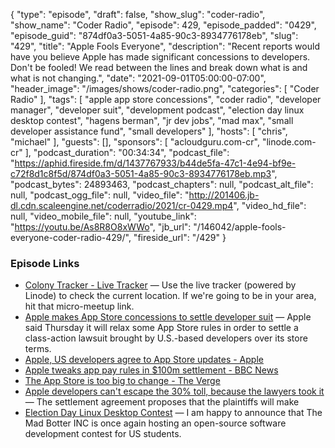 {
  "type": "episode",
  "draft": false,
  "show_slug": "coder-radio",
  "show_name": "Coder Radio",
  "episode": 429,
  "episode_padded": "0429",
  "episode_guid": "874df0a3-5051-4a85-90c3-8934776178eb",
  "slug": "429",
  "title": "Apple Fools Everyone",
  "description": "Recent reports would have you believe Apple has made significant concessions to developers. Don't be fooled! We read between the lines and break down what is and what is not changing.",
  "date": "2021-09-01T05:00:00-07:00",
  "header_image": "/images/shows/coder-radio.png",
  "categories": [
    "Coder Radio"
  ],
  "tags": [
    "apple app store concessions",
    "coder radio",
    "developer manager",
    "developer suit",
    "development podcast",
    "election day linux desktop contest",
    "hagens berman",
    "jr dev jobs",
    "mad max",
    "small developer assistance fund",
    "small developers"
  ],
  "hosts": [
    "chris",
    "michael"
  ],
  "guests": [],
  "sponsors": [
    "acloudguru.com-cr",
    "linode.com-cr"
  ],
  "podcast_duration": "00:34:34",
  "podcast_file": "https://aphid.fireside.fm/d/1437767933/b44de5fa-47c1-4e94-bf9e-c72f8d1c8f5d/874df0a3-5051-4a85-90c3-8934776178eb.mp3",
  "podcast_bytes": 24893463,
  "podcast_chapters": null,
  "podcast_alt_file": null,
  "podcast_ogg_file": null,
  "video_file": "http://201406.jb-dl.cdn.scaleengine.net/coderradio/2021/cr-0429.mp4",
  "video_hd_file": null,
  "video_mobile_file": null,
  "youtube_link": "https://youtu.be/As8R8O8xWWo",
  "jb_url": "/146042/apple-fools-everyone-coder-radio-429/",
  "fireside_url": "/429"
}


### Episode Links

  * [Colony Tracker - Live Tracker](https://www.linode.com/lp/jupitercolony/ "Colony Tracker - Live Tracker") — Use the live tracker (powered by Linode) to check the current location. If we're going to be in your area, hit that micro-meetup link.
  * [Apple makes App Store concessions to settle developer suit](https://www.axios.com/apple-settles-developer-class-action-c13bb308-daf3-4231-a399-ffd48b6b2c52.html "Apple makes App Store concessions to settle developer suit") — Apple said Thursday it will relax some App Store rules in order to settle a class-action lawsuit brought by U.S.-based developers over its store terms.
  * [Apple, US developers agree to App Store updates - Apple](https://www.apple.com/newsroom/2021/08/apple-us-developers-agree-to-app-store-updates/ "Apple, US developers agree to App Store updates - Apple")
  * [Apple tweaks app pay rules in $100m settlement - BBC News](https://www.bbc.com/news/technology-58356200 "Apple tweaks app pay rules in $100m settlement - BBC News")
  * [The App Store is too big to change - The Verge](https://www.theverge.com/22645070/apple-app-store-policies-purchases-cut-fees-change-class-action "The App Store is too big to change - The Verge")
  * [Apple developers can't escape the 30% toll, because the lawyers took it](https://appleinsider.com/articles/21/08/27/law-firm-requesting-30-of-100m-apple-small-developer-assistance-fund "Apple developers can't escape the 30% toll, because the lawyers took it") — The settlement agreement proposes that the plaintiffs will make 
  * [Election Day Linux Desktop Contest](https://themadbotter.com/2021/08/24/election-day-linux-desktop-contest/ "Election Day Linux Desktop Contest") — I am happy to announce that The Mad Botter INC is once again hosting an open-source software development contest for US students.


